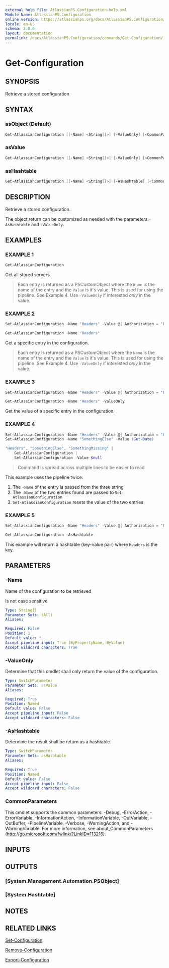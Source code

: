 ```yaml
---
external help file: AtlassianPS.Configuration-help.xml
Module Name: AtlassianPS.Configuration
online version: https://atlassianps.org/docs/AtlassianPS.Configuration/commands/Get-Configuration/
locale: en-US
schema: 2.0.0
layout: documentation
permalink: /docs/AtlassianPS.Configuration/commands/Get-Configuration/
---
```

# Get-Configuration

## SYNOPSIS

Retrieve a stored configuration

## SYNTAX

### asObject (Default)

```powershell
Get-AtlassianConfiguration [[-Name] <String[]>] [-ValueOnly] [<CommonParameters>]
```

### asValue

```powershell
Get-AtlassianConfiguration [[-Name] <String[]>] [-ValueOnly] [<CommonParameters>]
```

### asHashtable

```powershell
Get-AtlassianConfiguration [[-Name] <String[]>] [-AsHashtable] [<CommonParameters>]
```

## DESCRIPTION

Retrieve a stored configuration.

The object return can be customized as needed with the parameters `-AsHashtable` and `-ValueOnly`.

## EXAMPLES

### EXAMPLE 1

```powershell
Get-AtlassianConfiguration
```

Get all stored servers

> Each entry is returned as a PSCustomObject where the `Name` is the name of the
> entry and the `Value` is it's value.
> This is used for using the pipeline. See Example 4.
> Use `-ValueOnly` if interested _only_ in the value.

### EXAMPLE 2

```powershell
Set-AtlassianConfiguration -Name "Headers" -Value @{ Authorization = "Basic ABCDEF" }

Get-AtlassianConfiguration -Name "Headers"
```

Get a specific entry in the configuration.

> Each entry is returned as a PSCustomObject where the `Name` is the name of the
> entry and the `Value` is it's value.
> This is used for using the pipeline. See Example 4.
> Use `-ValueOnly` if interested _only_ in the value.

### EXAMPLE 3

```powershell
Set-AtlassianConfiguration -Name "Headers" -Value @{ Authorization = "Basic ABCDEF" }

Get-AtlassianConfiguration -Name "Headers" -ValueOnly
```

Get the value of a specific entry in the configuration.

### EXAMPLE 4

```powershell
Set-AtlassianConfiguration -Name "Headers" -Value @{ Authorization = "Basic ABCDEF" }
Set-AtlassianConfiguration -Name "SomethingElse" -Value (Get-Date)

"Headers", "SomethingElse", "SomethingMissing" |
    Get-AtlassianConfiguration |
    Set-AtlassianConfiguration -Value $null
```

> Command is spread across multiple lines to be easier to read

This example uses the pipeline twice:

1. The `-Name` of the entry is passed from the three string
2. The `-Name` of the two entries found are passed to `Set-AtlassianConfiguration`
3. `Set-AtlassianConfiguration` resets the value of the two entries

### EXAMPLE 5

```powershell
Set-AtlassianConfiguration -Name "Headers" -Value @{ Authorization = "Basic ABCDEF" }

Get-AtlassianConfiguration -AsHashtable
```

This example will return a hashtable (key-value pair) where `Headers` is the key.

## PARAMETERS

### -Name

Name of the configuration to be retrieved

Is not case sensitive

```yaml
Type: String[]
Parameter Sets: (All)
Aliases:

Required: False
Position: 1
Default value: *
Accept pipeline input: True (ByPropertyName, ByValue)
Accept wildcard characters: True
```

### -ValueOnly

Determine that this cmdlet shall only return the value of the configuration.

```yaml
Type: SwitchParameter
Parameter Sets: asValue
Aliases:

Required: True
Position: Named
Default value: False
Accept pipeline input: False
Accept wildcard characters: False
```

### -AsHashtable

Determine the result shall be return as a hashtable.

```yaml
Type: SwitchParameter
Parameter Sets: asHashtable
Aliases:

Required: True
Position: Named
Default value: False
Accept pipeline input: False
Accept wildcard characters: False
```

### CommonParameters

This cmdlet supports the common parameters: -Debug, -ErrorAction,
-ErrorVariable, -InformationAction, -InformationVariable, -OutVariable,
-OutBuffer, -PipelineVariable, -Verbose, -WarningAction, and -WarningVariable.
For more information, see about_CommonParameters
(<http://go.microsoft.com/fwlink/?LinkID=113216>).

## INPUTS

## OUTPUTS

### [System.Management.Automation.PSObject]

### [System.Hashtable]

## NOTES

## RELATED LINKS

[Set-Configuration](../Set-Configuration/)

[Remove-Configuration](../Remove-Configuration/)

[Export-Configuration](../Export-Configuration/)
